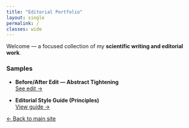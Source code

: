 ```yaml
---
title: "Editorial Portfolio"
layout: single
permalink: /
classes: wide
---
```


Welcome — a focused collection of my **scientific writing and editorial work**.

### Samples
- **Before/After Edit — Abstract Tightening**  
  <a class="btn btn--primary" href="{{ '/edit-sample/' | relative_url }}">See edit →</a>

- **Editorial Style Guide (Principles)**  
  <a class="btn" href="{{ '/style-guide/' | relative_url }}">View guide →</a>

<p><a class="btn" href="https://ipekselcen.github.io">← Back to main site</a></p>
